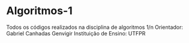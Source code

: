 # Algoritmos-1
Todos os códigos realizados na disciplina de algoritmos 1/n
Orientador: Gabriel Canhadas Genvigir
Instituição de Ensino: UTFPR

